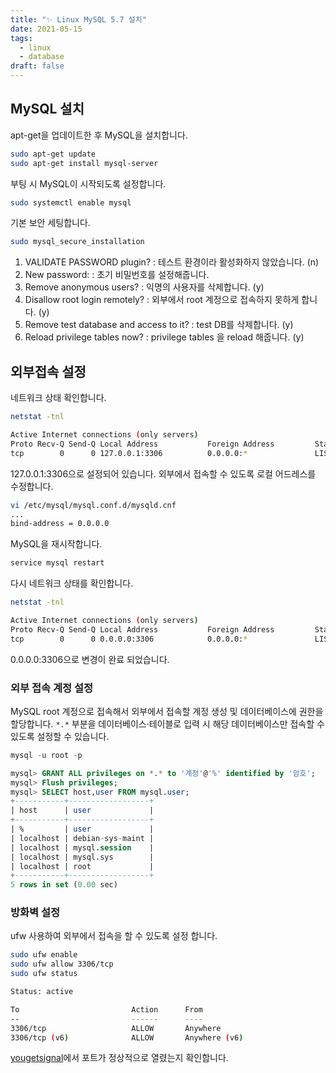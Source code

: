```yaml
---
title: "✨ Linux MySQL 5.7 설치"
date: 2021-05-15
tags:
  - linux
  - database
draft: false
---
```


## MySQL 설치

apt-get을 업데이트한 후 MySQL을 설치합니다.

```bash
sudo apt-get update
sudo apt-get install mysql-server
```

부팅 시 MySQL이 시작되도록 설정합니다.

```bash
sudo systemctl enable mysql
```

기본 보안 세팅합니다.

```bash
sudo mysql_secure_installation
```

1. VALIDATE PASSWORD plugin?
   : 테스트 환경이라 활성화하지 않았습니다. (n)
2. New password:
   : 초기 비밀번호를 설정해줍니다.
3. Remove anonymous users?
   : 익명의 사용자를 삭제합니다. (y)
4. Disallow root login remotely?
   : 외부에서 root 계정으로 접속하지 못하게 합니다. (y)
5. Remove test database and access to it?
   : test DB를 삭제합니다. (y)
6. Reload privilege tables now?
   : privilege tables 을 reload 해줍니다. (y)

## 외부접속 설정

네트워크 상태 확인합니다.

```bash
netstat -tnl

Active Internet connections (only servers)
Proto Recv-Q Send-Q Local Address           Foreign Address         State
tcp        0      0 127.0.0.1:3306          0.0.0.0:*               LISTEN
```

127.0.0.1:3306으로 설정되어 있습니다. 외부에서 접속할 수 있도록 로컬 어드레스를 수정합니다.

```bash
vi /etc/mysql/mysql.conf.d/mysqld.cnf
...
bind-address = 0.0.0.0
```

MySQL을 재시작합니다.

```bash
service mysql restart
```

다시 네트워크 상태를 확인합니다.

```bash
netstat -tnl

Active Internet connections (only servers)
Proto Recv-Q Send-Q Local Address           Foreign Address         State
tcp        0      0 0.0.0.0:3306            0.0.0.0:*               LISTEN
```

0.0.0.0:3306으로 변경이 완료 되었습니다.

### 외부 접속 계정 설정

MySQL root 계정으로 접속해서 외부에서 접속할 계정 생성 및 데이터베이스에 권한을 할당합니다.
`*.*` 부분을 데이터베이스·테이블로 입력 시 해당 데이터베이스만 접속할 수 있도록 설정할 수 있습니다.

```sql
mysql -u root -p

mysql> GRANT ALL privileges on *.* to '계정'@'%' identified by '암호';
mysql> Flush privileges;
mysql> SELECT host,user FROM mysql.user;
+-----------+------------------+
| host      | user             |
+-----------+------------------+
| %         | user             |
| localhost | debian-sys-maint |
| localhost | mysql.session    |
| localhost | mysql.sys        |
| localhost | root             |
+-----------+------------------+
5 rows in set (0.00 sec)
```

### 방화벽 설정

ufw 사용하여 외부에서 접속을 할 수 있도록 설정 합니다.

```bash
sudo ufw enable
sudo ufw allow 3306/tcp
sudo ufw status

Status: active

To                         Action      From
--                         ------      ----
3306/tcp                   ALLOW       Anywhere
3306/tcp (v6)              ALLOW       Anywhere (v6)
```

[yougetsignal](https://www.yougetsignal.com/tools/open-ports/)에서 포트가 정상적으로 열렸는지 확인합니다.
